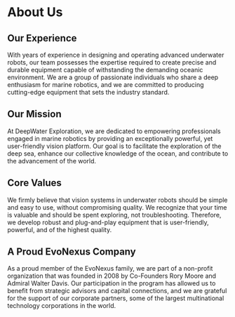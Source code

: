 # About Us

## Our Experience

With years of experience in designing and operating advanced underwater robots, our team possesses the expertise required to create precise and durable equipment capable of withstanding the demanding oceanic environment. We are a group of passionate individuals who share a deep enthusiasm for marine robotics, and we are committed to producing cutting-edge equipment that sets the industry standard.

## Our Mission

At DeepWater Exploration, we are dedicated to empowering professionals engaged in marine robotics by providing an exceptionally powerful, yet user-friendly vision platform. Our goal is to facilitate the exploration of the deep sea, enhance our collective knowledge of the ocean, and contribute to the advancement of the world.

## Core Values

We firmly believe that vision systems in underwater robots should be simple and easy to use, without compromising quality. We recognize that your time is valuable and should be spent exploring, not troubleshooting. Therefore, we develop robust and plug-and-play equipment that is user-friendly, powerful, and of the highest quality.

## A Proud EvoNexus Company

As a proud member of the EvoNexus family, we are part of a non-profit organization that was founded in 2008 by Co-Founders Rory Moore and Admiral Walter Davis. Our participation in the program has allowed us to benefit from strategic advisors and capital connections, and we are grateful for the support of our corporate partners, some of the largest multinational technology corporations in the world.